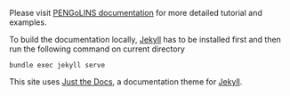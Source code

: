 Please visit [PENGoLINS documentation](https://hanzhao2020.github.io/PENGoLINS/) for more detailed tutorial and examples.

To build the documentation locally, [Jekyll](https://jekyllrb.com/) has to be installed first and then run the following command on current directory
```
bundle exec jekyll serve
```

This site uses <a href="https://github.com/pmarsceill/just-the-docs">Just the Docs</a>, a documentation theme for [Jekyll](https://jekyllrb.com/).
